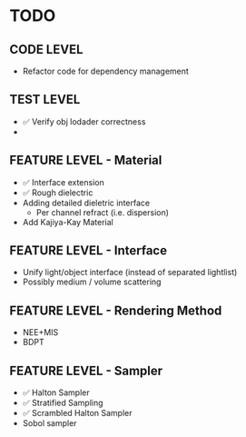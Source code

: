# TODO

## CODE LEVEL
*  Refactor code for dependency management

## TEST LEVEL
* ✅ Verify obj lodader correctness
* 

## FEATURE LEVEL - Material
* ✅ Interface extension
* ✅ Rough dielectric
* Adding detailed dieletric interface
   * Per channel refract (i.e. dispersion)
* Add Kajiya-Kay Material

## FEATURE LEVEL - Interface
* Unify light/object interface (instead of separated lightlist)
* Possibly medium / volume scattering

## FEATURE LEVEL - Rendering Method
* NEE+MIS
* BDPT

## FEATURE LEVEL - Sampler
* ✅ Halton Sampler
* ✅ Stratified Sampling
* ✅ Scrambled Halton Sampler
* Sobol sampler